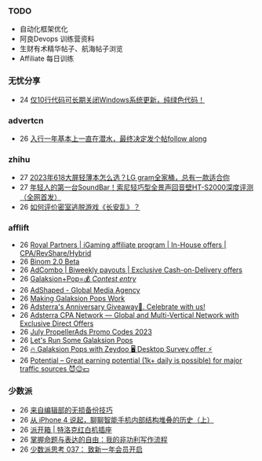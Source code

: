 ### TODO
-  自动化框架优化
-  阿良Devops 训练营资料
-  生财有术精华帖子、航海帖子浏览
-  Affiliate 每日训练

### 无忧分享
<!-- ruyo:START -->
-  24 [仅10行代码可长期关闭Windows系统更新，纯绿色代码！](https://51.ruyo.net/18440.html)<!-- ruyo:END -->

### advertcn
<!-- advertcn:START -->
-  26 [入行一年基本上一直在潜水，最终决定发个帖follow along](https://www.advertcn.com/forum.php?mod=viewthread&tid=111354)<!-- advertcn:END -->

### zhihu
<!-- zhihu:START -->
-  27 [2023年618大屏轻薄本怎么选？LG gram全家桶，总有一款适合你](http://zhuanlan.zhihu.com/p/632641888?utm_campaign=rss&utm_medium=rss&utm_source=rss&utm_content=title)
-  27 [年轻人的第一台SoundBar！索尼轻巧型全景声回音壁HT-S2000深度评测（全网首发）](http://zhuanlan.zhihu.com/p/630990296?utm_campaign=rss&utm_medium=rss&utm_source=rss&utm_content=title)
-  26 [如何评价密室逃脱游戏《长安乱》？](http://www.zhihu.com/question/563950552/answer/3045961312?utm_campaign=rss&utm_medium=rss&utm_source=rss&utm_content=title)<!-- zhihu:END -->

### afflift
<!-- afflift:START -->
-  26 [Royal Partners | iGaming affiliate program | In-House offers | CPA/RevShare/Hybrid](https://afflift.com/f/threads/royal-partners-igaming-affiliate-program-in-house-offers-cpa-revshare-hybrid.10011/)
-  26 [Binom 2.0 Beta](https://afflift.com/f/threads/binom-2-0-beta.11332/)
-  26 [AdCombo | Biweekly payouts | Exclusive Cash-on-Delivery offers](https://afflift.com/f/threads/adcombo-biweekly-payouts-exclusive-cash-on-delivery-offers.3509/)
-  26 [Galaksion+Pop=💰 *Contest entry*](https://afflift.com/f/threads/galaksion-pop-%F0%9F%92%B0-contest-entry.11231/)
-  26 [AdShaped - Global Media Agency](https://afflift.com/f/threads/adshaped-global-media-agency.7136/)
-  26 [Making Galaksion Pops Work](https://afflift.com/f/threads/making-galaksion-pops-work.11319/)
-  26 [Adsterra&#39;s Anniversary Giveaway🎁. Celebrate with us!](https://afflift.com/f/threads/adsterras-anniversary-giveaway%F0%9F%8E%81-celebrate-with-us.11350/)
-  26 [Adsterra CPA Network — Global and Multi-Vertical Network with Exclusive Direct Offers](https://afflift.com/f/threads/adsterra-cpa-network-%E2%80%94-global-and-multi-vertical-network-with-exclusive-direct-offers.10001/)
-  26 [July PropellerAds Promo Codes 2023](https://afflift.com/f/threads/july-propellerads-promo-codes-2023.11242/)
-  26 [Let&#39;s Run Some Galaksion Pops](https://afflift.com/f/threads/lets-run-some-galaksion-pops.11251/)
-  26 [🔥 Galaksion Pops with Zeydoo 🖥️ Desktop Survey offer ⚡](https://afflift.com/f/threads/%F0%9F%94%A5-galaksion-pops-with-zeydoo-%F0%9F%96%A5%EF%B8%8F-desktop-survey-offer-%E2%9A%A1.11285/)
-  26 [Potential – Great earning potential &lpar;1k+ daily is possible&rpar; for major traffic sources 😈😉💵](https://afflift.com/f/threads/potential-%E2%80%93-great-earning-potential-1k-daily-is-possible-for-major-traffic-sources-%F0%9F%98%88%F0%9F%98%89%F0%9F%92%B5.11349/)<!-- afflift:END -->

### 少数派
<!-- sspai:START -->
-  26 [来自编辑部的无损备份技巧](https://sspai.com/prime/story/zhuanglesha-230726)
-  26 [从 iPhone 4 说起，聊聊智能手机内部结构堆叠的历史（上）](https://sspai.com/post/80066)
-  26 [派开箱 | 特洛克红白机插座](https://sspai.com/post/81048)
-  26 [掌握命题与表达的自由：我的非功利写作流程](https://sspai.com/post/81277)
-  26 [少数派思考 037： 致新一年会员开启](https://sspai.com/post/81457)<!-- sspai:END -->
